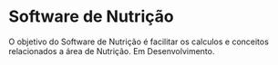 # Software de Nutrição
O objetivo do Software de Nutrição é facilitar os calculos e conceitos relacionados a área de Nutrição. Em Desenvolvimento.
